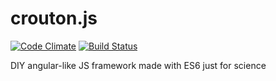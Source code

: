 # crouton.js 
[![Code Climate](https://codeclimate.com/github/PavloKovalov/crouton.js/badges/gpa.svg)](https://codeclimate.com/github/PavloKovalov/crouton.js)
[![Build Status](https://travis-ci.org/PavloKovalov/crouton.js.svg)](https://travis-ci.org/PavloKovalov/crouton.js)

DIY angular-like JS framework made with ES6 just for science
